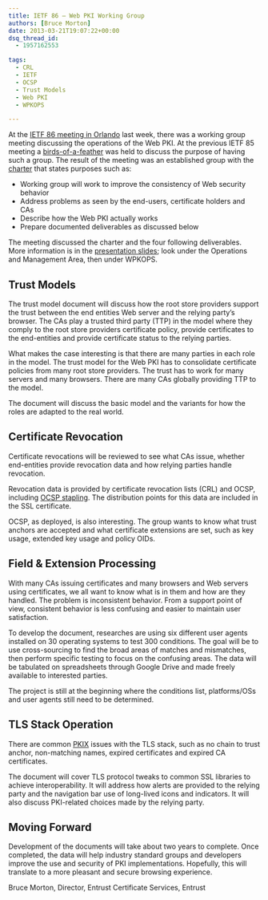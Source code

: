 ```yaml
---
title: IETF 86 – Web PKI Working Group
authors: [Bruce Morton]
date: 2013-03-21T19:07:22+00:00
dsq_thread_id:
  - 1957162553

tags:
  - CRL
  - IETF
  - OCSP
  - Trust Models
  - Web PKI
  - WPKOPS

---
```

At the [IETF 86 meeting in Orlando](https://www.ietf.org/meeting/86/index.html) last week, there was a working group meeting discussing the operations of the Web PKI. At the previous IETF 85 meeting a [birds-of-a-feather](http://ssl.entrust.net/blog/?p=1591) was held to discuss the purpose of having such a group. The result of the meeting was an established group with the [charter](https://datatracker.ietf.org/wg/wpkops/charter/) that states purposes such as:

  * Working group will work to improve the consistency of Web security behavior
  * Address problems as seen by the end-users, certificate holders and CAs
  * Describe how the Web PKI actually works
  * Prepare documented deliverables as discussed below

The meeting discussed the charter and the four following deliverables. More information is in the [presentation slides](https://datatracker.ietf.org/meeting/86/materials.html); look under the Operations and Management Area, then under WPKOPS.

## Trust Models

The trust model document will discuss how the root store providers support the trust between the end entities Web server and the relying party&rsquo;s browser. The CAs play a trusted third party (TTP) in the model where they comply to the root store providers certificate policy, provide certificates to the end-entities and provide certificate status to the relying parties.

What makes the case interesting is that there are many parties in each role in the model. The trust model for the Web PKI has to consolidate certificate policies from many root store providers. The trust has to work for many servers and many browsers. There are many CAs globally providing TTP to the model.

The document will discuss the basic model and the variants for how the roles are adapted to the real world.

## Certificate Revocation

Certificate revocations will be reviewed to see what CAs issue, whether end-entities provide revocation data and how relying parties handle revocation.

Revocation data is provided by certificate revocation lists (CRL) and OCSP, including [OCSP stapling][1]. The distribution points for this data are included in the SSL certificate.

OCSP, as deployed, is also interesting. The group wants to know what trust anchors are accepted and what certificate extensions are set, such as key usage, extended key usage and policy OIDs.

## Field & Extension Processing

With many CAs issuing certificates and many browsers and Web servers using certificates, we all want to know what is in them and how are they handled. The problem is inconsistent behavior. From a support point of view, consistent behavior is less confusing and easier to maintain user satisfaction.

To develop the document, researches are using six different user agents installed on 30 operating systems to test 300 conditions. The goal will be to use cross-sourcing to find the broad areas of matches and mismatches, then perform specific testing to focus on the confusing areas. The data will be tabulated on spreadsheets through Google Drive and made freely available to interested parties.

The project is still at the beginning where the conditions list, platforms/OSs and user agents still need to be determined.

## TLS Stack Operation

There are common [PKIX](https://en.wikipedia.org/wiki/PKIX#Public-Key_Infrastructure_.28X.509.29_Working_Group) issues with the TLS stack, such as no chain to trust anchor, non-matching names, expired certificates and expired CA certificates.

The document will cover TLS protocol tweaks to common SSL libraries to achieve interoperability. It will address how alerts are provided to the relying party and the navigation bar use of long-lived icons and indicators. It will also discuss PKI-related choices made by the relying party.

## Moving Forward

Development of the documents will take about two years to complete. Once completed, the data will help industry standard groups and developers improve the use and security of PKI implementations. Hopefully, this will translate to a more pleasant and secure browsing experience.

Bruce Morton, Director, Entrust Certificate Services, Entrust

 [1]: https://casecurity.org/2013/02/14/certificate-revocation-and-ocsp-stapling/
